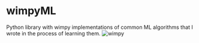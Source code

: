 # wimpyML
Python library with wimpy implementations of common ML algorithms that I wrote in the process of learning them.
![wimpy](https://user-images.githubusercontent.com/76529011/171127620-09f5b6d0-c252-4f81-8220-0c0550d9b342.gif)
